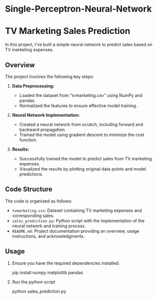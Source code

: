 # Single-Perceptron-Neural-Network
 
# TV Marketing Sales Prediction

In this project, I've built a simple neural network to predict sales based on TV marketing expenses.

## Overview

The project involves the following key steps:

1. **Data Preprocessing:**
   - Loaded the dataset from "tvmarketing.csv" using NumPy and pandas.
   - Normalized the features to ensure effective model training.

2. **Neural Network Implementation:**
   - Created a neural network from scratch, including forward and backward propagation.
   - Trained the model using gradient descent to minimize the cost function.

3. **Results:**
   - Successfully trained the model to predict sales from TV marketing expenses.
   - Visualized the results by plotting original data points and model predictions.

## Code Structure

The code is organized as follows:

- `tvmarketing.csv`: Dataset containing TV marketing expenses and corresponding sales.
- `sales_prediction.py`: Python script with the implementation of the neural network and training process.
- `README.md`: Project documentation providing an overview, usage instructions, and acknowledgments.

## Usage

1. Ensure you have the required dependencies installed:

   pip install numpy matplotlib pandas

2. Run the python script

    python sales_prediction.py

